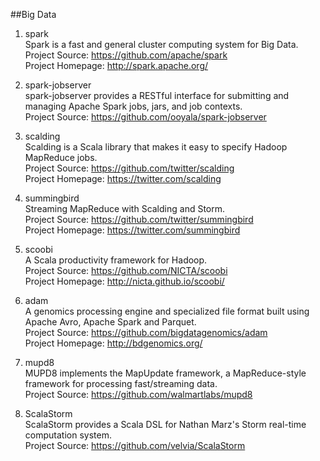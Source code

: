 ##Big Data

1. spark   
Spark is a fast and general cluster computing system for Big Data.  
Project Source: https://github.com/apache/spark     
Project Homepage: http://spark.apache.org/  

1. spark-jobserver     
spark-jobserver provides a RESTful interface for submitting and managing Apache Spark jobs, jars, and job contexts.     
Project Source:  https://github.com/ooyala/spark-jobserver    
 
1. scalding   
Scalding is a Scala library that makes it easy to specify Hadoop MapReduce jobs.   
Project Source: https://github.com/twitter/scalding    
Project Homepage: https://twitter.com/scalding  

1. summingbird    
Streaming MapReduce with Scalding and Storm.  
Project Source: https://github.com/twitter/summingbird     
Project Homepage: https://twitter.com/summingbird

1. scoobi    
A Scala productivity framework for Hadoop.       
Project Source: https://github.com/NICTA/scoobi        
Project Homepage: http://nicta.github.io/scoobi/

1. adam    
A genomics processing engine and specialized file format built using Apache Avro, Apache Spark and Parquet.   
Project Source: https://github.com/bigdatagenomics/adam   
Project Homepage: http://bdgenomics.org/   

1. mupd8     
MUPD8 implements the MapUpdate framework, a MapReduce-style framework for processing fast/streaming data.     
Project Source: https://github.com/walmartlabs/mupd8  

1. ScalaStorm     
ScalaStorm provides a Scala DSL for Nathan Marz's Storm real-time computation system.     
Project Source: https://github.com/velvia/ScalaStorm
   